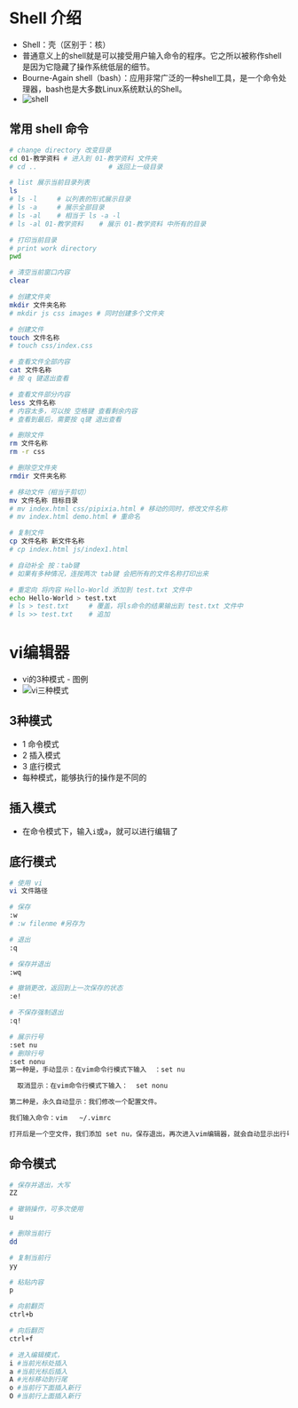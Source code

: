# Shell 介绍

- Shell：壳（区别于：核）
- 普通意义上的shell就是可以接受用户输入命令的程序。它之所以被称作shell是因为它隐藏了操作系统低层的细节。
- Bourne-Again shell（bash）：应用非常广泛的一种shell工具，是一个命令处理器，bash也是大多数Linux系统默认的Shell。
- ![shell](day-01/1-%E6%95%99%E5%AD%A6%E8%B5%84%E6%96%99/git-info/shell.png)


## 常用 shell 命令
```bash
# change directory 改变目录
cd 01-教学资料 # 进入到 01-教学资料 文件夹
# cd .. 				 # 返回上一级目录

# list 展示当前目录列表
ls
# ls -l 	# 以列表的形式展示目录
# ls -a 	# 展示全部目录
# ls -al 	# 相当于 ls -a -l
# ls -al 01-教学资料 	# 展示 01-教学资料 中所有的目录

# 打印当前目录
# print work directory
pwd

# 清空当前窗口内容
clear

# 创建文件夹
mkdir 文件夹名称
# mkdir js css images # 同时创建多个文件夹

# 创建文件
touch 文件名称
# touch css/index.css

# 查看文件全部内容
cat 文件名称
# 按 q 键退出查看 

# 查看文件部分内容
less 文件名称
# 内容太多，可以按 空格键 查看剩余内容
# 查看到最后，需要按 q键 退出查看

# 删除文件
rm 文件名称
rm -r css

# 删除空文件夹
rmdir 文件夹名称

# 移动文件（相当于剪切）
mv 文件名称 目标目录
# mv index.html css/pipixia.html # 移动的同时，修改文件名称
# mv index.html demo.html # 重命名

# 复制文件
cp 文件名称 新文件名称
# cp index.html js/index1.html

# 自动补全 按：tab键
# 如果有多种情况，连按两次 tab键 会把所有的文件名称打印出来

# 重定向 将内容 Hello-World 添加到 test.txt 文件中
echo Hello-World > test.txt
# ls > test.txt 	# 覆盖，将ls命令的结果输出到 test.txt 文件中
# ls >> test.txt 	# 追加
```

# vi编辑器
- vi的3种模式 - 图例
- ![vi三种模式](day-01/1-%E6%95%99%E5%AD%A6%E8%B5%84%E6%96%99/git-info/vi3model.png)

## 3种模式
- 1 命令模式
- 2 插入模式
- 3 底行模式
- 每种模式，能够执行的操作是不同的

## 插入模式
- 在命令模式下，输入`i`或`a`，就可以进行编辑了

## 底行模式
```bash
# 使用 vi
vi 文件路径

# 保存
:w 
# :w filenme #另存为

# 退出
:q

# 保存并退出
:wq

# 撤销更改，返回到上一次保存的状态
:e!

# 不保存强制退出
:q!

# 展示行号
:set nu
# 删除行号 
:set nonu
第一种是，手动显示：在vim命令行模式下输入  ：set nu

  取消显示：在vim命令行模式下输入：  set nonu

第二种是，永久自动显示：我们修改一个配置文件。

我们输入命令：vim   ~/.vimrc

打开后是一个空文件，我们添加 set nu，保存退出，再次进入vim编辑器，就会自动显示出行号了。大笑如此简单
```

## 命令模式
```bash
# 保存并退出，大写
ZZ

# 辙销操作，可多次使用
u

# 删除当前行
dd

# 复制当前行
yy

# 粘贴内容
p

# 向前翻页
ctrl+b

# 向后翻页
ctrl+f

# 进入编辑模式，
i #当前光标处插入
a #当前光标后插入
A #光标移动到行尾
o #当前行下面插入新行
O #当前行上面插入新行
```

